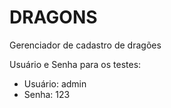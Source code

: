 # DRAGONS
Gerenciador de cadastro de dragões

Usuário e Senha para os testes:
- Usuário: admin 
- Senha: 123
